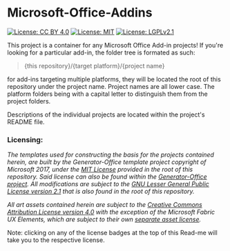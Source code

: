 # Microsoft-Office-Addins
[![License: CC BY 4.0](https://img.shields.io/badge/License-CC%20BY%204.0-AA11AA.svg)][CC-BY-4.0]
[![License: MIT](https://img.shields.io/badge/License-MIT-AA11AA.svg)][MIT]
[![License: LGPLv2.1](https://img.shields.io/badge/License-LGPL2.1-AA11AA.svg)][LGPLv2.1]

This project is a container for any Microsoft Office Add-in projects!
If you're looking for a particular add-in, the folder tree is formated as such:
> {this repository}/{target platform}/{project name}

for add-ins targeting multiple platforms, they will be located the root of this
repository under the project name. Project names are all lower case.
The platform folders being with a capital letter to distinguish them from the
project folders.

Descriptions of the individual projects are located within the project's README
file.

### Licensing:
*The templates used for constructing the basis for the projects contained
herein, are built by the Generator-Office template project copyright of
Microsoft 2017, under the [MIT License][MIT] provided in the root of this
repository. Said license can also be found within the [Generator-Office project][1].
All modifications are subject to the [GNU Lesser General Public License
version 2.1][LGPLv2.1] that is also found in the root of this repository.*

*All art assets contained herein are subject to the [Creative Commons Attribution
License version 4.0][CC-BY-4.0] with the exception of the Microsoft Fabric UX
Elements, which are subject to their own [separate asset license][2].*

Note: clicking on any of the license badges at the top of this Read-me will take
you to the respective license.

[LGPLv2.1]: https://opensource.org/licenses/LGPL-2.1
[CC-BY-4.0]: https://creativecommons.org/licenses/by/4.0/
[MIT]: https://opensource.org/licenses/MIT

[1]: https://github.com/OfficeDev/generator-office
[2]: https://static2.sharepointonline.com/files/fabric/assets/license.txt
